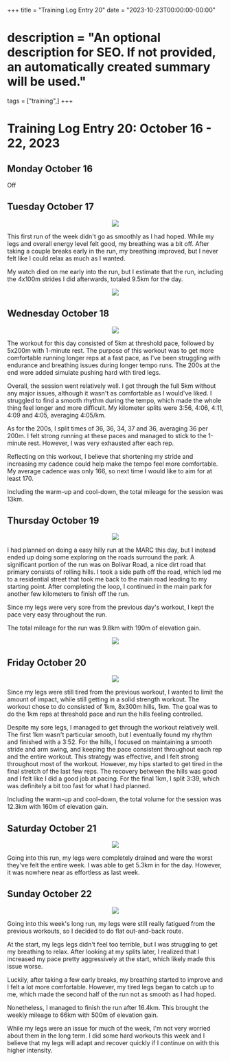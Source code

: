 +++
title = "Training Log Entry 20"
date = "2023-10-23T00:00:00-00:00"
# description = "An optional description for SEO. If not provided, an automatically created summary will be used."
tags = ["training",]
+++


# Training Log Entry 20:  October 16 - 22, 2023

## Monday October 16

Off

## Tuesday October 17

<div style="text-align:center"><img src="/images/posts/training/2023/20/1.png.webp" /></div>

This first run of the week didn't go as smoothly as I had hoped.
While my legs and overall energy level felt good, my breathing was a bit off.
After taking a couple breaks early in the run, my breathing improved, but I never felt like I could relax as much as I wanted. 

My watch died on me early into the run, but I estimate that the run, including the 4x100m strides I did afterwards, totaled 9.5km for the day.

<div style="text-align:center"><img src="/images/gallery/2023/37.jpg.webp" ></div>

## Wednesday October 18

<div style="text-align:center"><img src="/images/posts/training/2023/20/2.png.webp" /></div>

The workout for this day consisted of 5km at threshold pace, followed by 5x200m with 1-minute rest.
The purpose of this workout was to get more comfortable running longer reps at a fast pace, as I've been struggling with endurance and breathing issues during longer tempo runs.
The 200s at the end were added simulate pushing hard with tired legs.

Overall, the session went relatively well.
I got through the full 5km without any major issues, although it wasn't as comfortable as I would've liked.
I struggled to find a smooth rhythm during the tempo, which made the whole thing feel longer and more difficult.
My kilometer splits were 3:56, 4:06, 4:11, 4:09 and 4:05, averaging 4:05/km.

As for the 200s, I split times of 36, 36, 34, 37 and 36, averaging 36 per 200m.
I felt strong running at these paces and managed to stick to the 1-minute rest.
However, I was very exhausted after each rep.

Reflecting on this workout, I believe that shortening my stride and increasing my cadence could help make the tempo feel more comfortable.
My average cadence was only 166, so next time I would like to aim for at least 170.

Including the warm-up and cool-down, the total mileage for the session was 13km.

## Thursday October 19

<div style="text-align:center"><img src="/images/posts/training/2023/20/3.png.webp" /></div>

I had planned on doing a easy hilly run at the MARC this day, but I instead ended up doing some exploring on the roads surround the park.
A significant portion of the run was on Bolivar Road, a nice dirt road that primary consists of rolling hills.
I took a side path off the road, which led me to a residential street that took me back to the main road leading to my starting point.
After completing the loop, I continued in the main park for another few kilometers to finish off the run.

Since my legs were very sore from the previous day's workout, I kept the pace very easy throughout the run.

The total mileage for the run was 9.8km with 190m of elevation gain.

<div style="text-align:center"><img src="/images/gallery/2023/38.jpg.webp" ></div>

## Friday October 20

<div style="text-align:center"><img src="/images/posts/training/2023/20/4.png.webp" /></div>

Since my legs were still tired from the previous workout, I wanted to limit the amount of impact, while still getting in a solid strength workout.
The workout chose to do consisted of 1km, 8x300m hills, 1km.
The goal was to do the 1km reps at threshold pace and run the hills feeling controlled.

Despite my sore legs, I managed to get through the workout relatively well.
The first 1km wasn't particular smooth, but I eventually found my rhythm and finished with a 3:52.
For the hills, I focused on maintaining a smooth stride and arm swing, and keeping the pace consistent throughout each rep and the entire workout.
This strategy was effective, and I felt strong throughout most of the workout.
However, my hips started to get tired in the final stretch of the last few reps.
The recovery between the hills was good and I felt like I did a good job at pacing.
For the final 1km, I split 3:39, which was definitely a bit too fast for what I had planned.

Including the warm-up and cool-down, the total volume for the session was 12.3km with 160m of elevation gain.

## Saturday October 21

<div style="text-align:center"><img src="/images/posts/training/2023/20/5.png.webp" /></div>

Going into this run, my legs were completely drained and were the worst they've felt the entire week.
I was able to get 5.3km in for the day.
However, it was nowhere near as effortless as last week.

## Sunday October 22

<div style="text-align:center"><img src="/images/posts/training/2023/20/6.png.webp" /></div>

Going into this week's long run, my legs were still really fatigued from the previous workouts, so I decided to do flat out-and-back route.

At the start, my legs legs didn't feel too terrible, but I was struggling to get my breathing to relax.
After looking at my splits later, I realized that I increased my pace pretty aggressively at the start, which likely made this issue worse.

Luckily, after taking a few early breaks, my breathing started to improve and I felt a lot more comfortable.
However, my tired legs began to catch up to me, which made the second half of the run not as smooth as I had hoped.

Nonetheless, I managed to finish the run after 16.4km.
This brought the weekly mileage to 66km with 500m of elevation gain.

While my legs were an issue for much of the week, I'm not very worried about them in the long term.
I did some hard workouts this week and I believe that my legs will adapt and recover quickly if I continue on with this higher intensity.
